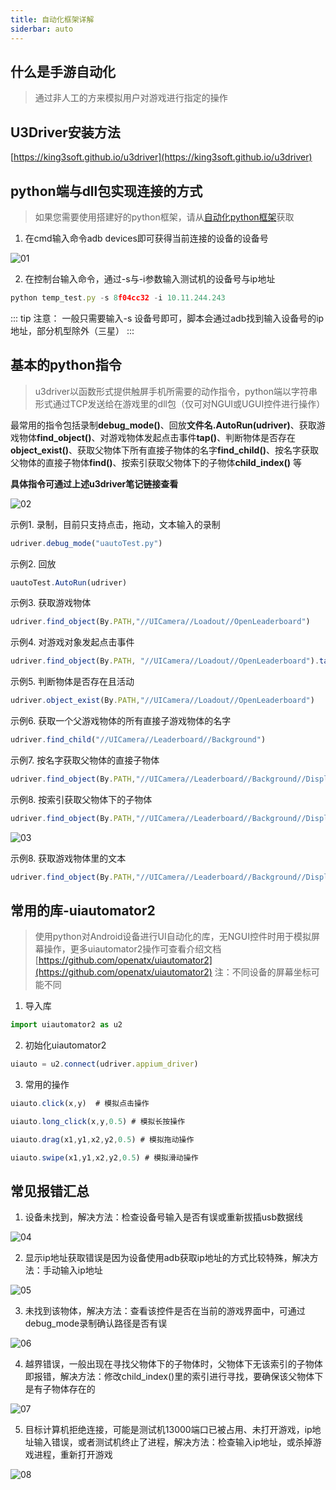 ```yaml
---
title: 自动化框架详解
siderbar: auto
---
```

 
## 什么是手游自动化
> 通过非人工的方来模拟用户对游戏进行指定的操作

## U3Driver安装方法
[https://king3soft.github.io/u3driver](https://king3soft.github.io/u3driver)

## python端与dll包实现连接的方式
> 如果您需要使用搭建好的python框架，请从[自动化python框架](https://github.com/king3soft/u3driver)获取

1. 在cmd输入命令adb devices即可获得当前连接的设备的设备号
<img :src="$withBase('/01.png')" alt="01">

2. 在控制台输入命令，通过-s与-i参数输入测试机的设备号与ip地址
``` js
python temp_test.py -s 8f04cc32 -i 10.11.244.243
```

::: tip 注意：
一般只需要输入-s 设备号即可，脚本会通过adb找到输入设备号的ip地址，部分机型除外（三星）
:::

## 基本的python指令
> u3driver以函数形式提供触屏手机所需要的动作指令，python端以字符串形式通过TCP发送给在游戏里的dll包（仅可对NGUI或UGUI控件进行操作）

最常用的指令包括录制**debug_mode()**、回放**文件名.AutoRun(udriver)**、获取游戏物体**find_object()**、对游戏物体发起点击事件**tap()**、判断物体是否存在**object_exist()**、获取父物体下所有直接子物体的名字**find_child()**、按名字获取父物体的直接子物体**find()**、按索引获取父物体下的子物体**child_index()** 等

**具体指令可通过上述u3driver笔记链接查看**

<img :src="$withBase('/02.png')" alt="02">

示例1. 录制，目前只支持点击，拖动，文本输入的录制
``` js
udriver.debug_mode("uautoTest.py")
```

示例2. 回放
``` js
uautoTest.AutoRun(udriver)
```

示例3. 获取游戏物体
```js
udriver.find_object(By.PATH,"//UICamera//Loadout//OpenLeaderboard")
```

示例4. 对游戏对象发起点击事件
```js
udriver.find_object(By.PATH, "//UICamera//Loadout//OpenLeaderboard").tap()
```

示例5. 判断物体是否存在且活动
```js
udriver.object_exist(By.PATH,"//UICamera//Loadout//OpenLeaderboard")
```

示例6. 获取一个父游戏物体的所有直接子游戏物体的名字
```js
udriver.find_child("//UICamera//Leaderboard//Background")
```

示例7. 按名字获取父物体的直接子物体
```js
udriver.find_object(By.PATH,"//UICamera//Leaderboard//Background//Display").find("Score")
```

示例8. 按索引获取父物体下的子物体
```js
udriver.find_object(By.PATH,"//UICamera//Leaderboard//Background//Display").child_index(1)
```
<img :src="$withBase('/03.png')" alt="03">

示例8. 获取游戏物体里的文本
```js
udriver.find_object(By.PATH,"//UICamera//Leaderboard//Background//Display").child_index(1)
```

## 常用的库-uiautomator2
> 使用python对Android设备进行UI自动化的库，无NGUI控件时用于模拟屏幕操作，更多uiautomator2操作可查看介绍文档 [https://github.com/openatx/uiautomator2](https://github.com/openatx/uiautomator2)
> 注：不同设备的屏幕坐标可能不同

1. 导入库
``` js
import uiautomator2 as u2
```

2. 初始化uiautomator2
``` js
uiauto = u2.connect(udriver.appium_driver)
```

3. 常用的操作
``` js
uiauto.click(x,y)  # 模拟点击操作

uiauto.long_click(x,y,0.5) # 模拟长按操作

uiauto.drag(x1,y1,x2,y2,0.5) # 模拟拖动操作

uiauto.swipe(x1,y1,x2,y2,0.5) # 模拟滑动操作
```

## 常见报错汇总
1. 设备未找到，解决方法：检查设备号输入是否有误或重新拔插usb数据线
<img :src="$withBase('/04.png')" alt="04">

2. 显示ip地址获取错误是因为设备使用adb获取ip地址的方式比较特殊，解决方法：手动输入ip地址
<img :src="$withBase('/05.png')" alt="05">

3. 未找到该物体，解决方法：查看该控件是否在当前的游戏界面中，可通过debug_mode录制确认路径是否有误
<img :src="$withBase('/06.png')" alt="06" >

4. 越界错误，一般出现在寻找父物体下的子物体时，父物体下无该索引的子物体即报错，解决方法：修改child_index()里的索引进行寻找，要确保该父物体下是有子物体存在的
<img :src="$withBase('/07.png')" alt="07">

5. 目标计算机拒绝连接，可能是测试机13000端口已被占用、未打开游戏，ip地址输入错误，或者测试机终止了进程，解决方法：检查输入ip地址，或杀掉游戏进程，重新打开游戏
<img :src="$withBase('/08.png')" alt="08">